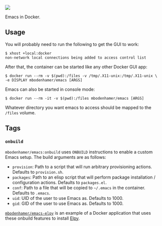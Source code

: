 [![](https://travis-ci.org/mbodenhamer/docker-emacs.svg?branch=onbuild)](https://travis-ci.org/mbodenhamer/docker-emacs)

Emacs in Docker.

Usage
-----

You will probably need to run the following to get the GUI to work:

    $ xhost +local:docker
    non-network local connections being added to access control list


After that, the container can be started like any other Docker GUI app:

    $ docker run --rm -v $(pwd):/files -v /tmp/.X11-unix:/tmp/.X11-unix \
	-e DISPLAY mbodenhamer/emacs [ARGS]


Emacs can also be started in console mode:

    $ docker run --rm -it -v $(pwd):/files mbodenhamer/emacs [ARGS]


Whatever directory you want emacs to access should be mapped to the `/files` volume.


Tags
----

### `onbuild`

`mbodenhamer/emacs:onbuild` uses `ONBUILD` instructions to enable a custom Emacs setup. The build arguments are as follows:

* `provision`: Path to a script that will run arbitrary provisioning actions. Defaults to `provision.sh`.
* `packages`: Path to an elisp script that will perform package installation / configuration actions. Defaults to `packages.el`.
* `conf`: Path to a file that will be copied to `~/.emacs` in the container. Defaults to `.emacs`.
* `uid`: UID of the user to use Emacs as. Defaults to 1000.
* `gid`: GID of the user to use Emacs as. Defaults to 1000.


[`mbodenhamer/emacs-elpy`](https://hub.docker.com/r/mbodenhamer/emacs-elpy/) is an example of a Docker application that uses these onbuild features to install [Elpy](https://github.com/jorgenschaefer/elpy).
